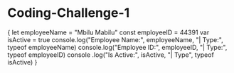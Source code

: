# Coding-Challenge-1
{
let employeeName = "Mbilu Mabilu"
const employeeID = 44391
var isActive = true
console.log("Employee Name:", employeeName, "| Type:", typeof employeeName)
console.log("Employee ID:", employeeID, "| Type:", typeof employeeID)
console .log("Is Active:", isActive, "| Type", typeof isActive)
}
